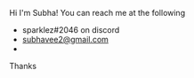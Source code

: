 Hi I'm Subha!
You can reach me at the following
- sparklez#2046 on discord
- subhavee2@gmail.com
- 
Thanks

<!---
subha-v/subha-v is a ✨ special ✨ repository because its `README.md` (this file) appears on your GitHub profile.
You can click the Preview link to take a look at your changes.
--->
